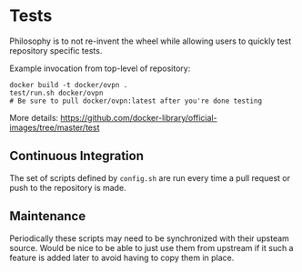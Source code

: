 # Tests

Philosophy is to not re-invent the wheel while allowing users to quickly test repository specific tests.

Example invocation from top-level of repository:

    docker build -t docker/ovpn .
    test/run.sh docker/ovpn
    # Be sure to pull docker/ovpn:latest after you're done testing

More details: https://github.com/docker-library/official-images/tree/master/test

## Continuous Integration

The set of scripts defined by `config.sh` are run every time a pull request or push to the repository is made.

## Maintenance

Periodically these scripts may need to be synchronized with their upsteam source.  Would be nice to be able to just use them from upstream if it such a feature is added later to avoid having to copy them in place.
